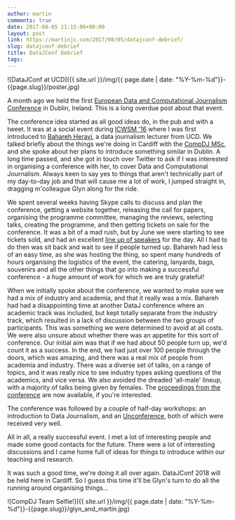 ```yaml
---
author: martin
comments: true
date: 2017-08-05 11:15:00+00:00
layout: post
link: https://martinjc.com/2017/08/05/datajconf-debrief/
slug: datajconf-debrief
title: DataJConf Debrief
tags:
---
```


![DataJConf at UCD]({{ site.url }}/img/{{ page.date | date: "%Y-%m-%d"}}-{{page.slug}}/poster.jpg)

A month ago we held the first [European Data and Computational Journalism Conference](http://datajconf.com/2016/) in Dublin, Ireland. This is a long overdue post about that event.

The conference idea started as all good ideas do, in the pub and with a tweet. It was at a social event during [ICWSM '16](http://www.icwsm.org/2016/) where I was first introduced to [Bahareh Heravi](http://bahareh.net/), a data journalism lecturer from UCD. We talked briefly about the things we're doing in Cardiff with the [CompDJ MSc](http://compj.cs.cf.ac.uk/), and she spoke about her plans to introduce something similar in Dublin. A long time passed, and she got in touch over Twitter to ask if I was interested in organising a conference with her, to cover Data and Computational Journalism. Always keen to say yes to things that aren't technically part of my day-to-day job and that will cause me a lot of work, I jumped straight in, dragging m'colleague Glyn along for the ride.

We spent several weeks having Skype calls to discuss and plan the conference, getting a website together, releasing the call for papers, organising the programme committee, managing the reviews, selecting talks, creating the programme, and then getting tickets on sale for the conference. It was a bit of a mad rush, but by June we were starting to see tickets sold, and had an excellent [line up of speakers](http://datajconf.com/2016/#schedule) for the day. All I had to do then was sit back and wait to see if people turned up. Bahareh had less of an easy time, as she was hosting the thing, so spent many hundreds of hours organising the logistics of the event, the catering, lanyards, bags, souvenirs and all the other things that go into making a successful conference - a huge amount of work for which we are truly grateful!

When we initially spoke about the conference, we wanted to make sure we had a mix of industry and academia, and that it really was a mix. Bahareh had had a disappointing time at another DataJ conference where an academic track was included, but kept totally separate from the industry track, which resulted in a lack of discussion between the two groups of participants. This was something we were determined to avoid at all costs. We were also unsure about whether there was an appetite for this sort of conference. Our initial aim was that if we had about 50 people turn up, we'd count it as a success. In the end, we had just over 100 people through the doors, which was amazing, and there was a real mix of people from academia and industry. There was a diverse set of talks, on a range of topics, and it was really nice to see industry types asking questions of the academics, and vice versa. We also avoided the dreaded 'all-male' lineup, with a majority of talks being given by females. The [proceedings from the conference](http://hdl.handle.net/10197/8634) are now available, if you're interested.

The conference was followed by a couple of half-day workshops: an introduction to Data Journalism, and an [Unconference](https://github.com/martinjc/compj-and-dataj-unconf), both of which were received very well.

All in all, a really successful event. I met a lot of interesting people and made some good contacts for the future. There were a lot of interesting discussions and I came home full of ideas for things to introduce within our teaching and research.

It was such a good time, we're doing it all over again. DataJConf 2018 will be held here in Cardiff. So I guess this time it'll be Glyn's turn to do all the running around organising things...

![CompDJ Team Selfie!]({{ site.url }}/img/{{ page.date | date: "%Y-%m-%d"}}-{{page.slug}}/glyn_and_martin.jpg)
